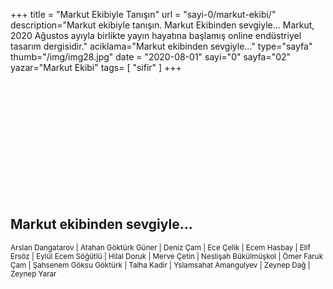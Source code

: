 +++
title = "Markut Ekibiyle Tanışın"
url = "sayi-0/markut-ekibi/"
description="Markut ekibiyle tanışın. Markut Ekibinden sevgiyle... Markut, 2020 Ağustos ayıyla birlikte yayın hayatına başlamış online endüstriyel tasarım dergisidir."
aciklama="Markut ekibinden sevgiyle..."
type="sayfa"
thumb="/img/img28.jpg"
date = "2020-08-01"
sayi="0"
sayfa="02"
yazar="Markut Ekibi"
tags= [
    "sifir"
]
+++
<a href="/sayi-0/donald-norman/" id="next"></a>
<div class="container">
<div class="row">
    <div class="col-md-6"><img class="img-fluid" src="/img/img25.jpg" alt=""> <br><br></div>
    <div class="col-md-6"><img class="img-fluid" src="/img/img28.jpg" alt=""><br><br></div>
    <div class="col-md-4"><img class="img-fluid" src="/img/img11.jpg" alt=""><br><br></div>
    <div class="col-md-8"><img class="img-fluid" src="/img/markut-adada.jpg" alt=""><br><br></div>
    <div class="col-md-4"><img class="img-fluid" src="/img/img10.jpg" alt=""><br><br></div>
    <div class="col-md-5"><br><br><img class="img-fluid" src="/img/markut-galeri.jpg" alt=""><br><br></div>
    <div class="col-md-3"><img class="img-fluid" src="/img/img14.jpg" alt=""><br><br></div>
    <div class="col-md-6"><img class="img-fluid" src="/img/markut-workshop-2.jpg" alt=""><br><br></div>
    <div class="col-md-6"><img class="img-fluid" src="/img/IMG_5953.jpg" alt=""><br><br></div>
</div>
<h2>Markut ekibinden sevgiyle...</h2>
<small>
Arslan Dangatarov | Atahan Göktürk Güner | Deniz Çam | Ece Çelik | Ecem Hasbay | Elif Ersöz | Eylül Ecem Söğütlü | Hilal Doruk | Merve Çetin | Neslişah Bükülmüşkol | Ömer Faruk Çam | Şahsenem Göksu Göktürk | Talha Kadir | Yslamsahat Amangulyev | Zeynep Dağ | Zeynep Yarar
</small>
</div>